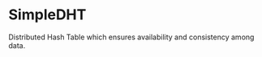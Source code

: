 SimpleDHT
=========


Distributed Hash Table which ensures availability and consistency among data. 
